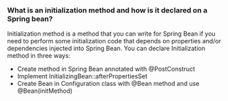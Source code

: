 ### What is an initialization method and how is it declared on a Spring bean?

Initialization method is a method that you can write for Spring Bean if you need to perform some initialization code that depends on properties and/or dependencies injected into Spring Bean.
You can declare Initialization method in three ways:
- Create method in Spring Bean annotated with @PostConstruct
- Implement InitializingBean::afterPropertiesSet
- Create Bean in Configuration class with @Bean method and use @Bean(initMethod)